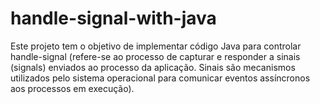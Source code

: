 # handle-signal-with-java
Este projeto tem o objetivo de implementar código Java para controlar handle-signal (refere-se ao processo de capturar e responder a sinais (signals) enviados ao processo da aplicação. Sinais são mecanismos utilizados pelo sistema operacional para comunicar eventos assíncronos aos processos em execução).
